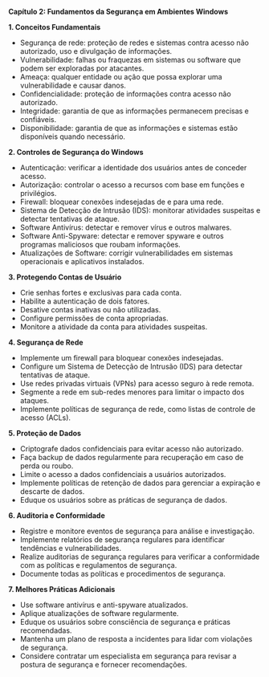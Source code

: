 **Capítulo 2: Fundamentos da Segurança em Ambientes Windows**

**1. Conceitos Fundamentais**

* Segurança de rede: proteção de redes e sistemas contra acesso não autorizado, uso e divulgação de informações.
* Vulnerabilidade: falhas ou fraquezas em sistemas ou software que podem ser exploradas por atacantes.
* Ameaça: qualquer entidade ou ação que possa explorar uma vulnerabilidade e causar danos.
* Confidencialidade: proteção de informações contra acesso não autorizado.
* Integridade: garantia de que as informações permanecem precisas e confiáveis.
* Disponibilidade: garantia de que as informações e sistemas estão disponíveis quando necessário.

**2. Controles de Segurança do Windows**

* Autenticação: verificar a identidade dos usuários antes de conceder acesso.
* Autorização: controlar o acesso a recursos com base em funções e privilégios.
* Firewall: bloquear conexões indesejadas de e para uma rede.
* Sistema de Detecção de Intrusão (IDS): monitorar atividades suspeitas e detectar tentativas de ataque.
* Software Antivírus: detectar e remover vírus e outros malwares.
* Software Anti-Spyware: detectar e remover spyware e outros programas maliciosos que roubam informações.
* Atualizações de Software: corrigir vulnerabilidades em sistemas operacionais e aplicativos instalados.

**3. Protegendo Contas de Usuário**

* Crie senhas fortes e exclusivas para cada conta.
* Habilite a autenticação de dois fatores.
* Desative contas inativas ou não utilizadas.
* Configure permissões de conta apropriadas.
* Monitore a atividade da conta para atividades suspeitas.

**4. Segurança de Rede**

* Implemente um firewall para bloquear conexões indesejadas.
* Configure um Sistema de Detecção de Intrusão (IDS) para detectar tentativas de ataque.
* Use redes privadas virtuais (VPNs) para acesso seguro à rede remota.
* Segmente a rede em sub-redes menores para limitar o impacto dos ataques.
* Implemente políticas de segurança de rede, como listas de controle de acesso (ACLs).

**5. Proteção de Dados**

* Criptografe dados confidenciais para evitar acesso não autorizado.
* Faça backup de dados regularmente para recuperação em caso de perda ou roubo.
* Limite o acesso a dados confidenciais a usuários autorizados.
* Implemente políticas de retenção de dados para gerenciar a expiração e descarte de dados.
* Eduque os usuários sobre as práticas de segurança de dados.

**6. Auditoria e Conformidade**

* Registre e monitore eventos de segurança para análise e investigação.
* Implemente relatórios de segurança regulares para identificar tendências e vulnerabilidades.
* Realize auditorias de segurança regulares para verificar a conformidade com as políticas e regulamentos de segurança.
* Documente todas as políticas e procedimentos de segurança.

**7. Melhores Práticas Adicionais**

* Use software antivírus e anti-spyware atualizados.
* Aplique atualizações de software regularmente.
* Eduque os usuários sobre consciência de segurança e práticas recomendadas.
* Mantenha um plano de resposta a incidentes para lidar com violações de segurança.
* Considere contratar um especialista em segurança para revisar a postura de segurança e fornecer recomendações.